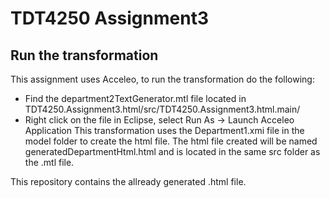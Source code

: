 # TDT4250 Assignment3

## Run the transformation
This assignment uses Acceleo, to run the transformation do the following: 
* Find the department2TextGenerator.mtl file located in TDT4250.Assignment3.html/src/TDT4250.Assignment3.html.main/
* Right click on the file in Eclipse, select Run As -> Launch Acceleo Application
This transformation uses the Department1.xmi file in the model folder to create the html file. The html file created will be named generatedDepartmentHtml.html and is located in the same src folder as the .mtl file. 

This repository contains the allready generated .html file.
